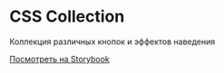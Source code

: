 # CSS Collection

Коллекция различных кнопок и эффектов наведения

[Посмотреть на Storybook](https://victoria-rozhkova.github.io/CSSCollection)